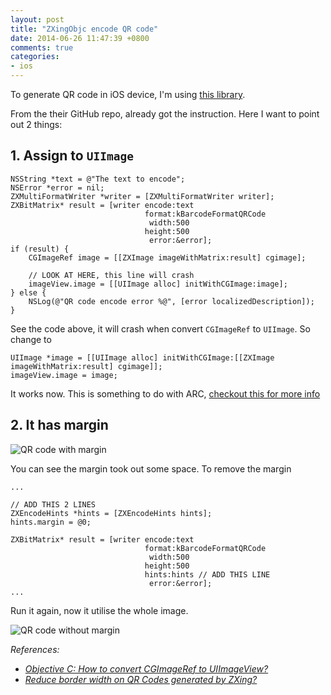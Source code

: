 ```yaml
---
layout: post
title: "ZXingObjc encode QR code"
date: 2014-06-26 11:47:39 +0800
comments: true
categories: 
- ios
---
```


To generate QR code in iOS device, I'm using [this library](https://github.com/TheLevelUp/ZXingObjC).

From the their GitHub repo, already got the instruction. Here I want to point out 2 things:

## 1. Assign to `UIImage`

```obj-c
NSString *text = @"The text to encode";
NSError *error = nil;
ZXMultiFormatWriter *writer = [ZXMultiFormatWriter writer];
ZXBitMatrix* result = [writer encode:text
                              format:kBarcodeFormatQRCode
                               width:500
                              height:500
                               error:&error];
if (result) {
    CGImageRef image = [[ZXImage imageWithMatrix:result] cgimage];

    // LOOK AT HERE, this line will crash
    imageView.image = [[UIImage alloc] initWithCGImage:image];
} else {
    NSLog(@"QR code encode error %@", [error localizedDescription]);
}
```

See the code above, it will crash when convert `CGImageRef` to `UIImage`.
So change to

```obj-c
UIImage *image = [[UIImage alloc] initWithCGImage:[[ZXImage imageWithMatrix:result] cgimage]];
imageView.image = image;
```

It works now. This is something to do with ARC, [checkout this for more info](http://stackoverflow.com/questions/12756295/uiimage-from-cgimageref)

## 2. It has margin

![QR code with margin](http://jslim89.github.com/images/posts/2014-06-26-zxingobjc-encode-qr-code/margin.png)

You can see the margin took out some space. To remove the margin

```obj-c
...

// ADD THIS 2 LINES
ZXEncodeHints *hints = [ZXEncodeHints hints];
hints.margin = @0;

ZXBitMatrix* result = [writer encode:text
                              format:kBarcodeFormatQRCode
                               width:500
                              height:500
                              hints:hints // ADD THIS LINE
                               error:&error];
...
```

Run it again, now it utilise the whole image.

![QR code without margin](http://jslim89.github.com/images/posts/2014-06-26-zxingobjc-encode-qr-code/no-margin.png)

_References:_

* _[Objective C: How to convert CGImageRef to UIImageView?](http://stackoverflow.com/questions/23609593/objective-c-how-to-convert-cgimageref-to-uiimageview/23610576#23610576)_
* _[Reduce border width on QR Codes generated by ZXing?](http://stackoverflow.com/questions/10142748/reduce-border-width-on-qr-codes-generated-by-zxing)_
